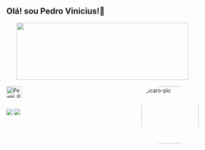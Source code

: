 ## Olá! sou Pedro Vinicius!🫡​
<div align="center">
  <a href="https://github.com/PeeHR">
  <img height="150px"width="450px" src="https://github-readme-stats.vercel.app/api/top-langs/?username=icaropaixao&layout=compact&langs_count=7&theme=dracula"/>
</div>
<div style="display: inline_block"><br>
  <img align="center" alt="PeeH_Py" height="30" width="40" src="https://image.pngaaa.com/287/1947287-middle.png">
  <img align="right" alt="Icaro-pic" height="150" style="border-radius:50px;" src="https://i.pinimg.com/736x/c6/a4/9f/c6a49feb5ac60a98443b610186dbc473.jpg">
</div>
  
  ##
 
<div> 
 <a href="https://www.linkedin.com/in/pedro-vin%C3%ADcius-4292a41b7/" target="_blank"><img src="https://img.shields.io/badge/-LinkedIn-%230077B5?style=for-the-badge&logo=linkedin&logoColor=white" target="_blank"></a> 
  <a href="https://www.instagram.com/peh_vinicius35/" target="_blank"><img src="https://img.shields.io/badge/-Instagram-%23E4405F?style=for-the-badge&logo=instagram&logoColor=white" target="_blank"></a>
 
 
</div>
